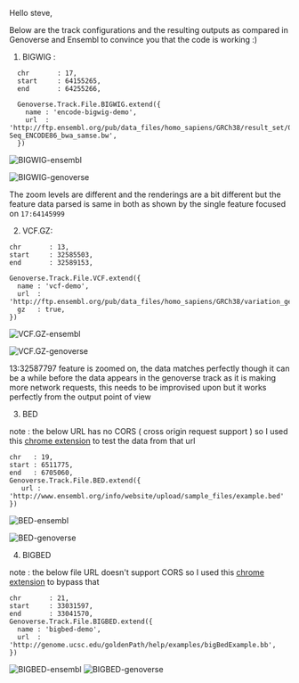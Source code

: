Hello steve, 

Below are the track configurations and the resulting outputs as compared in Genoverse and Ensembl to convince you that the code is working :) 

1) BIGWIG :

```
  chr       : 17,
  start     : 64155265,
  end       : 64255266,

  Genoverse.Track.File.BIGWIG.extend({
    name : 'encode-bigwig-demo',
    url  : 'http://ftp.ensembl.org/pub/data_files/homo_sapiens/GRCh38/result_set/086/ersa_signal/bigwig/GM10847_NFKB_ChIP-Seq_ENCODE86_bwa_samse.bw',
  })

```
![BIGWIG-ensembl](http://i.imgur.com/OVV7TV9.png)

![BIGWIG-genoverse](http://i.imgur.com/K1abowQ.png) 
  
  The zoom levels are different and the renderings are a bit different but the feature data parsed is same in both as
  shown by the single feature focused on `17:64145999` 
  
  
  2) VCF.GZ: 
  
  ```
  chr       : 13,
  start     : 32585503,
  end       : 32589153,

  Genoverse.Track.File.VCF.extend({
    name : 'vcf-demo',
    url  : 'http://ftp.ensembl.org/pub/data_files/homo_sapiens/GRCh38/variation_genotype/ALL.chr13.phase3_shapeit2_mvncall_integrated_v3plus_nounphased.rsID.genotypes.GRCh38_dbSNP.vcf.gz',
    gz   : true,
  })
  ```  
  
  ![VCF.GZ-ensembl](http://i.imgur.com/e03PDwY.png)
  
  ![VCF.GZ-genoverse](http://i.imgur.com/bPHyluF.png)
  
  13:32587797 feature is zoomed on, the data matches perfectly though it can be a while before the data appears in the genoverse track
  as it is making more network requests, this needs to be improvised upon but it works perfectly from the output point of view
  
  3) BED 
  
  note : the below URL has no CORS ( cross origin request support ) so I used this [chrome extension](https://chrome.google.com/webstore/detail/allow-control-allow-origi/nlfbmbojpeacfghkpbjhddihlkkiljbi?hl=en) to test the data from that url 
  
  ```
  chr   : 19,
  start : 6511775,
  end   : 6705060,
  Genoverse.Track.File.BED.extend({
     url : 'http://www.ensembl.org/info/website/upload/sample_files/example.bed'
  })
  
  ```

![BED-ensembl](http://i.imgur.com/gIRldnZ.png)

![BED-genoverse](http://i.imgur.com/Mescaav.png)

4) BIGBED 

note : the below file URL doesn't support CORS so I used this [chrome extension](https://chrome.google.com/webstore/detail/allow-control-allow-origi/nlfbmbojpeacfghkpbjhddihlkkiljbi?hl=en) to bypass that 
```
chr       : 21,
start     : 33031597,
end       : 33041570,
Genoverse.Track.File.BIGBED.extend({
  name : 'bigbed-demo',
  url  : 'http://genome.ucsc.edu/goldenPath/help/examples/bigBedExample.bb',
})
```
![BIGBED-ensembl](http://i.imgur.com/0Ruqju2.png)
![BIGBED-genoverse](http://i.imgur.com/pI0gg7n.png)

